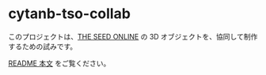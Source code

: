 # cytanb-tso-collab

このプロジェクトは、[THE SEED ONLINE](https://seed.online/) の 3D オブジェクトを、協同して制作するための試みです。

[README 本文](./Assets/README.md) をご覧ください。
